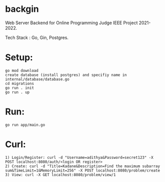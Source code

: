 # backgin

Web Server Backend for Online Programming Judge IEEE Project 2021-2022.

Tech Stack : Go, Gin, Postgres.

# Setup:
    go mod download
    create database (install postgres) and specifiy name in internal/database/database.go
    cd migrations
    go run . init
    go run . up

# Run:
    go run app/main.go

# Curl:
    1) Login/Register: curl -d "Username=adithya&Password=secret123" -X POST localhost:8080/auth/<login OR register>
    2) Create: curl -d "Title=Kadane&Description=Find the maximum subarray sum&TimeLimit=1&MemoryLimit=256" -X POST localhost:8080/problem/create
    3) View: curl -X GET localhost:8080/problem/view/1
